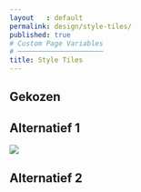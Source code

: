 ```yaml
---
layout   : default
permalink: design/style-tiles/
published: true
# Custom Page Variables
# ─────────────────────
title: Style Tiles
---
```


Gekozen
-------

Alternatief 1
-------------

<img src='/Users/steffiboone/Documents/School/2017-2018/S2/NMD3/Opdracht.1- Museum/StyleTiles/StyleTile1.ai'>


Alternatief 2
-------------


